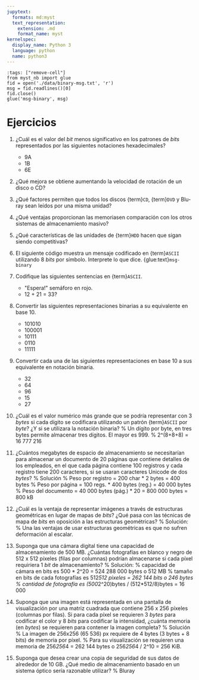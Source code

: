 ```yaml
---
jupytext:
  formats: md:myst
  text_representation:
    extension: .md
    format_name: myst
kernelspec:
  display_name: Python 3
  language: python
  name: python3
---
```


```{code-cell} ipython3
:tags: ["remove-cell"]
from myst_nb import glue
fid = open('./data/binary-msg.txt', 'r')
msg = fid.readlines()[0]
fid.close()
glue('msg-binary', msg)
```

# Ejercicios

1. ¿Cuál es el valor del _bit_ menos significativo en los patrones de _bits_ representados por las siguientes notaciones hexadecimales?
    - 9A
    - 1B
    - 6E

1. ¿Qué mejora se obtiene aumentando la velocidad de rotación de un disco o CD?

1. ¿Qué factores permiten que todos los discos {term}`CD`, {term}`DVD` y Blu-ray sean leídos por una misma unidad? 

1. ¿Qué ventajas proporcionan las memoriasen comparación con los otros sistemas de almacenamiento masivo?

1. ¿Qué características de las unidades de {term}`HDD` hacen que sigan siendo competitivas?

1. El siguiente código muestra un mensaje codificado en {term}`ASCII` utilizando 8 _bits_ por símbolo. Interprete lo que dice.
    {glue:text}`msg-binary`

1. Codifique las siguientes sentencias en {term}`ASCII`.
    - "Espera!" semáforo en rojo.
    - 12 + 21 = 33?

1. Convertir las siguientes representaciones binarias a su equivalente en base 10.
    - 101010
    - 100001
    - 10111
    - 0110  
    - 11111

1. Convertir cada una de las siguientes representaciones en base 10 a sus equivalente en notación binaria.
    - 32
    - 64
    - 96
    - 15
    - 27

1. ¿Cuál es el valor numérico más grande que se podría representar con 3 _bytes_ si cada dígito se codificara utilizando un patrón {term}`ASCII` por _byte_? ¿Y si se utilizara la notación binaria?
    % Un dígito por byte, en tres bytes permite almacenar tres dígitos. El mayor es 999.
    % 2^(8+8+8) = 16 777 216
1. ¿Cuántos megabytes de espacio de almacenamiento se necesitarían para almacenar un documento de 20 páginas que contiene detalles de los empleados, en el que cada página contiene 100 registros y cada registro tiene 200 caracteres, si se usaran caracteres Unicode de dos _bytes_?
    %  Solución
    %    Peso por registro = 200 char * 2 bytes = 400 bytes
    %    Peso por página = 100 regs. * 400 bytes (reg.) = 40 000 bytes
    %    Peso del documento = 40 000 bytes (pág.) * 20 = 800 000 bytes = 800 kB
1. ¿Cuál es la ventaja de representar imágenes a través de estructuras geométricas en lugar de mapas de _bits_? ¿Qué pasa con las técnicas de mapa de _bits_ en oposición a las estructuras geométricas?
    %  Solución:
    %    Una las ventajas de usar estructuras geométricas es que no sufren deformación al escalar.
1. Suponga que una cámara digital tiene una capacidad de almacenamiento de 500 MB. ¿Cuántas fotografías en blanco y negro de 512 x 512 píxeles (filas por columnas) podrían almacenarse si cada píxel requiriera 1 _bit_ de almacenamiento?
    % Solución:
    %   capacidad de cámara en bits es 500 * 2^20 = 524 288 000 bytes o 512 MB
    %   tamaño en bits de cada fotografías es 512*512 pixeles = 262 144 bits o 246 bytes
    %   cantidad de fotografía es (500*2^20)bytes / (512*512/8)bytes = 16 000
1. Suponga que una imagen está representada en una pantalla de visualización por una matriz cuadrada que contiene 256 x 256 píxeles (columnas por filas). Si para cada píxel se requieren 3 _bytes_ para codificar el color y 8 _bits_ para codificar la intensidad, ¿cuánta memoria (en _bytes_) se requieren para contener la imagen completa?
    % Solución
    %   La imagen de 256x256 (65 536) px requiere de 4 bytes (3 bytes + 8 bits) de memoria por píxel.
    %   Para su visualización se requieren una memoria de 256*256*4 = 262 144 bytes o 256*256*4 / 2^10 = 256 KiB.
1. Suponga que desea crear una copia de seguridad de sus datos de alrededor de 10 GB. ¿Qué medio de almacenamiento basado en un sistema óptico sería razonable utilizar? 
    % Bluray  
